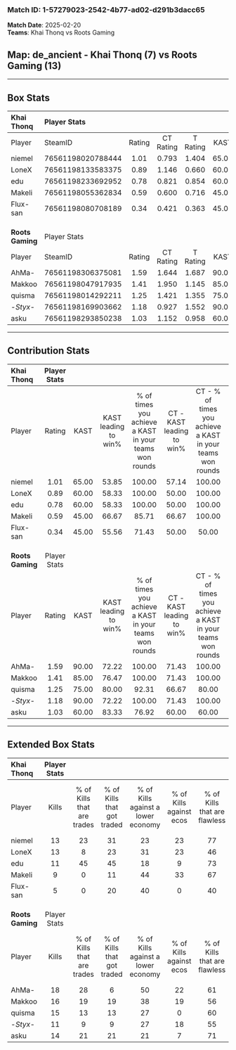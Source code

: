 ### Match ID: 1-57279023-2542-4b77-ad02-d291b3dacc65  
**Match Date**: 2025-02-20  
**Teams**: Khai Thonq vs Roots Gaming  

## **Map**: de_ancient - Khai Thonq (7) vs Roots Gaming (13)  
---  

## Box Stats  

| **Khai Thonq**   | Player Stats      |        |           |          |       |      |       |         |        |      |     |
| :- | :- | :-: | :-: | :-: | :-: | :-: | :-: | :-: | :-: | :-: | :-: |
| Player           | SteamID           | Rating | CT Rating | T Rating | KAST  | ADR  | Kills | Assists | Deaths | K/D  | HS% |
| niemel           | 76561198020788444 |  1.01  |   0.793   |  1.404   | 65.00 | 76.3 |  13   |    2    |   13   | 1.00 | 53  |
| LoneX            | 76561198133583375 |  0.89  |   1.146   |  0.660   | 60.00 | 71.3 |  13   |    1    |   15   | 0.87 | 38  |
| edu              | 76561198233692952 |  0.78  |   0.821   |  0.854   | 60.00 | 59.6 |  11   |    3    |   15   | 0.73 | 54  |
| Makeli           | 76561198055362834 |  0.59  |   0.600   |  0.716   | 45.00 | 60.6 |   9   |    4    |   15   | 0.60 | 44  |
| Flux-san         | 76561198080708189 |  0.34  |   0.421   |  0.363   | 45.00 | 45.4 |   5   |    3    |   16   | 0.31 | 60  |
|                  |                   |        |           |          |       |      |       |         |        |      |     |
|                  |                   |        |           |          |       |      |       |         |        |      |     |
|                  |                   |        |           |          |       |      |       |         |        |      |     |
| **Roots Gaming** | Player Stats      |        |           |          |       |      |       |         |        |      |     |
| Player           | SteamID           | Rating | CT Rating | T Rating | KAST  | ADR  | Kills | Assists | Deaths | K/D  | HS% |
| AhMa-            | 76561198306375081 |  1.59  |   1.644   |  1.687   | 90.00 | 94.9 |  18   |    6    |   9    | 2.00 | 38  |
| Makkoo           | 76561198047917935 |  1.41  |   1.950   |  1.145   | 85.00 | 77.1 |  16   |    6    |   9    | 1.78 | 75  |
| quisma           | 76561198014292211 |  1.25  |   1.421   |  1.355   | 75.00 | 79.4 |  15   |    6    |   11   | 1.36 | 66  |
| -_Styx_-         | 76561198169903662 |  1.18  |   0.927   |  1.552   | 90.00 | 75.8 |  11   |    8    |   11   | 1.00 | 81  |
| asku             | 76561198293850238 |  1.03  |   1.152   |  0.958   | 60.00 | 63.2 |  14   |    4    |   11   | 1.27 | 50  |
---  

## Contribution Stats  

| **Khai Thonq**   | Player Stats |       |                      |                                                        |                           |                                                             |                          |                                                            |
| :- | :-: | :-: | :-: | :-: | :-: | :-: | :-: | :-: |
| Player           |    Rating    | KAST  | KAST leading to win% | % of times you achieve a KAST in your teams won rounds | CT - KAST leading to win% | CT - % of times you achieve a KAST in your teams won rounds | T - KAST leading to win% | T - % of times you achieve a KAST in your teams won rounds |
| niemel           |     1.01     | 65.00 |        53.85         |                         100.00                         |           57.14           |                           100.00                            |          50.00           |                           100.00                           |
| LoneX            |     0.89     | 60.00 |        58.33         |                         100.00                         |           50.00           |                           100.00                            |          75.00           |                           100.00                           |
| edu              |     0.78     | 60.00 |        58.33         |                         100.00                         |           50.00           |                           100.00                            |          75.00           |                           100.00                           |
| Makeli           |     0.59     | 45.00 |        66.67         |                         85.71                          |           66.67           |                           100.00                            |          66.67           |                           66.67                            |
| Flux-san         |     0.34     | 45.00 |        55.56         |                         71.43                          |           50.00           |                            50.00                            |          60.00           |                           100.00                           |
|                  |              |       |                      |                                                        |                           |                                                             |                          |                                                            |
|                  |              |       |                      |                                                        |                           |                                                             |                          |                                                            |
|                  |              |       |                      |                                                        |                           |                                                             |                          |                                                            |
| **Roots Gaming** | Player Stats |       |                      |                                                        |                           |                                                             |                          |                                                            |
| Player           |    Rating    | KAST  | KAST leading to win% | % of times you achieve a KAST in your teams won rounds | CT - KAST leading to win% | CT - % of times you achieve a KAST in your teams won rounds | T - KAST leading to win% | T - % of times you achieve a KAST in your teams won rounds |
| AhMa-            |     1.59     | 90.00 |        72.22         |                         100.00                         |           71.43           |                           100.00                            |          72.73           |                           100.00                           |
| Makkoo           |     1.41     | 85.00 |        76.47         |                         100.00                         |           71.43           |                           100.00                            |          80.00           |                           100.00                           |
| quisma           |     1.25     | 75.00 |        80.00         |                         92.31                          |           66.67           |                            80.00                            |          88.89           |                           100.00                           |
| -_Styx_-         |     1.18     | 90.00 |        72.22         |                         100.00                         |           71.43           |                           100.00                            |          72.73           |                           100.00                           |
| asku             |     1.03     | 60.00 |        83.33         |                         76.92                          |           60.00           |                            60.00                            |          100.00          |                           87.50                            |
---  

## Extended Box Stats  

| **Khai Thonq**   | Player Stats |                            |                            |                                    |                         |                              |                                 |        |                             |                                     |                          |                               |                            |
| :- | :-: | :-: | :-: | :-: | :-: | :-: | :-: | :-: | :-: | :-: | :-: | :-: | :-: |
| Player           |    Kills     | % of Kills that are trades | % of Kills that got traded | % of Kills against a lower economy | % of Kills against ecos | % of Kills that are flawless | % of Kills that are close duels | Deaths | % of Deaths that get traded | % of Deaths against a lower economy | % of Deaths against ecos | % of Deaths that are flawless | % of Deaths that are close |
| niemel           |      13      |             23             |             31             |                 23                 |           23            |              77              |                0                |   13   |              8              |                  8                  |            8             |              69               |             0              |
| LoneX            |      13      |             8              |             23             |                 31                 |           23            |              46              |               23                |   15   |             20              |                  7                  |            0             |              80               |             0              |
| edu              |      11      |             45             |             45             |                 18                 |            9            |              73              |                0                |   15   |             13              |                 13                  |            7             |              67               |             0              |
| Makeli           |      9       |             0              |             11             |                 44                 |           33            |              67              |                0                |   15   |             13              |                  0                  |            0             |              47               |             0              |
| Flux-san         |      5       |             0              |             20             |                 40                 |            0            |              40              |                0                |   16   |             13              |                  6                  |            6             |              50               |             0              |
|                  |              |                            |                            |                                    |                         |                              |                                 |        |                             |                                     |                          |                               |                            |
|                  |              |                            |                            |                                    |                         |                              |                                 |        |                             |                                     |                          |                               |                            |
|                  |              |                            |                            |                                    |                         |                              |                                 |        |                             |                                     |                          |                               |                            |
| **Roots Gaming** | Player Stats |                            |                            |                                    |                         |                              |                                 |        |                             |                                     |                          |                               |                            |
| Player           |    Kills     | % of Kills that are trades | % of Kills that got traded | % of Kills against a lower economy | % of Kills against ecos | % of Kills that are flawless | % of Kills that are close duels | Deaths | % of Deaths that get traded | % of Deaths against a lower economy | % of Deaths against ecos | % of Deaths that are flawless | % of Deaths that are close |
| AhMa-            |      18      |             28             |             6              |                 50                 |           22            |              61              |                0                |   9    |             33              |                 33                  |            0             |              44               |             22             |
| Makkoo           |      16      |             19             |             19             |                 38                 |           19            |              56              |                0                |   9    |             22              |                 33                  |            0             |              44               |             0              |
| quisma           |      15      |             13             |             13             |                 27                 |            0            |              60              |                0                |   11   |             45              |                 36                  |            0             |              45               |             9              |
| -_Styx_-         |      11      |             9              |             9              |                 27                 |           18            |              55              |                0                |   11   |             36              |                 36                  |            0             |              73               |             0              |
| asku             |      14      |             21             |             21             |                 21                 |            7            |              71              |                0                |   11   |              0              |                 36                  |            9             |              100              |             0              |
